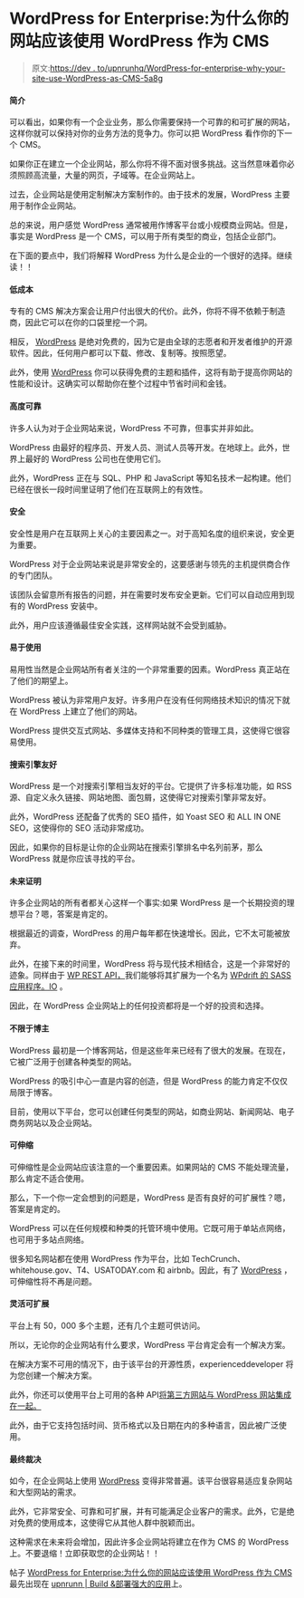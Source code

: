 # WordPress for Enterprise:为什么你的网站应该使用 WordPress 作为 CMS

> 原文:[https://dev . to/upnrunhq/WordPress-for-enterprise-why-your-site-use-WordPress-as-CMS-5a8g](https://dev.to/upnrunnhq/wordpress-for-enterprise-why-your-site-should-use-wordpress-as-cms-5a8g)

#### [](#introduction)简介

可以看出，如果你有一个企业业务，那么你需要保持一个可靠的和可扩展的网站，这样你就可以保持对你的业务方法的竞争力。你可以把 WordPress 看作你的下一个 CMS。

如果你正在建立一个企业网站，那么你将不得不面对很多挑战。这当然意味着你必须照顾高流量，大量的网页，子域等。在企业网站上。

过去，企业网站是使用定制解决方案制作的。由于技术的发展，WordPress 主要用于制作企业网站。

总的来说，用户感觉 WordPress 通常被用作博客平台或小规模商业网站。但是，事实是 WordPress 是一个 CMS，可以用于所有类型的商业，包括企业部门。

在下面的要点中，我们将解释 WordPress 为什么是企业的一个很好的选择。继续读！！

#### [](#low-cost)低成本

专有的 CMS 解决方案会让用户付出很大的代价。此外，你将不得不依赖于制造商，因此它可以在你的口袋里挖一个洞。

相反， [WordPress](https://wordpress.org/) 是绝对免费的，因为它是由全球的志愿者和开发者维护的开源软件。因此，任何用户都可以下载、修改、复制等。按照愿望。

此外，使用 [WordPress](https://wordpress.org/) 你可以获得免费的主题和插件，这将有助于提高你网站的性能和设计。这确实可以帮助你在整个过程中节省时间和金钱。

#### [](#highly-reliable)高度可靠

许多人认为对于企业网站来说，WordPress 不可靠，但事实并非如此。

WordPress 由最好的程序员、开发人员、测试人员等开发。在地球上。此外，世界上最好的 WordPress 公司也在使用它们。

此外，WordPress 正在与 SQL、PHP 和 JavaScript 等知名技术一起构建。他们已经在很长一段时间里证明了他们在互联网上的有效性。

#### [](#safe)安全

安全性是用户在互联网上关心的主要因素之一。对于高知名度的组织来说，安全更为重要。

WordPress 对于企业网站来说是非常安全的，这要感谢与领先的主机提供商合作的专门团队。

该团队会留意所有报告的问题，并在需要时发布安全更新。它们可以自动应用到现有的 WordPress 安装中。

此外，用户应该遵循最佳安全实践，这样网站就不会受到威胁。

#### [](#easy-to-use)易于使用

易用性当然是企业网站所有者关注的一个非常重要的因素。WordPress 真正站在了他们的期望上。

WordPress 被认为非常用户友好。许多用户在没有任何网络技术知识的情况下就在 WordPress 上建立了他们的网站。

WordPress 提供交互式网站、多媒体支持和不同种类的管理工具，这使得它很容易使用。

#### [](#search-engine-friendly)搜索引擎友好

WordPress 是一个对搜索引擎相当友好的平台。它提供了许多标准功能，如 RSS 源、自定义永久链接、网站地图、面包屑，这使得它对搜索引擎非常友好。

此外，WordPress 还配备了优秀的 SEO 插件，如 Yoast SEO 和 ALL IN ONE SEO，这使得你的 SEO 活动非常成功。

因此，如果你的目标是让你的企业网站在搜索引擎排名中名列前茅，那么 WordPress 就是你应该寻找的平台。

#### [](#future-proof)未来证明

许多企业网站的所有者都关心这样一个事实:如果 WordPress 是一个长期投资的理想平台？嗯，答案是肯定的。

根据最近的调查，WordPress 的用户每年都在快速增长。因此，它不太可能被放弃。

此外，在接下来的时间里，WordPress 将与现代技术相结合，这是一个非常好的迹象。同样由于 [WP REST API，](https://developer.wordpress.org/rest-api/)我们能够将其扩展为一个名为 [WPdrift 的 SASS 应用程序。IO](https://wpdrift.io/2018/05/28/introduction-to-wpdrift/) 。

因此，在 WordPress 企业网站上的任何投资都将是一个好的投资和选择。

#### [](#not-limited-to-bloggers)不限于博主

WordPress 最初是一个博客网站，但是这些年来已经有了很大的发展。在现在，它被广泛用于创建各种类型的网站。

WordPress 的吸引中心一直是内容的创造，但是 WordPress 的能力肯定不仅仅局限于博客。

目前，使用以下平台，您可以创建任何类型的网站，如商业网站、新闻网站、电子商务网站以及企业网站。

#### [](#scalable)可伸缩

可伸缩性是企业网站应该注意的一个重要因素。如果网站的 CMS 不能处理流量，那么肯定不适合使用。

那么，下一个你一定会想到的问题是，WordPress 是否有良好的可扩展性？嗯，答案是肯定的。

WordPress 可以在任何规模和种类的托管环境中使用。它既可用于单站点网络，也可用于多站点网络。

很多知名网站都在使用 WordPress 作为平台，比如 TechCrunch、whitehouse.gov、T4、USATODAY.com 和 airbnb。因此，有了 [WordPress](https://wordpress.org/) ，可伸缩性将不再是问题。

#### [](#flexible-and-expandable)灵活可扩展

平台上有 50，000 多个主题，还有几个主题可供访问。

所以，无论你的企业网站有什么要求，WordPress 平台肯定会有一个解决方案。

在解决方案不可用的情况下，由于该平台的开源性质，experienceddeveloper 将为您创建一个解决方案。

此外，你还可以使用平台上可用的各种 API[将第三方网站与 WordPress 网站集成在一起。](https://upnrunn.com/blog/2018/02/extend-wp-rest-api-custom-plugin-part-1/)

此外，由于它支持包括时间、货币格式以及日期在内的多种语言，因此被广泛使用。

#### [](#final-verdict)最终裁决

如今，在企业网站上使用 [WordPress](https://wordpress.org/) 变得非常普遍。该平台很容易适应复杂网站和大型网站的需求。

此外，它非常安全、可靠和可扩展，并有可能满足企业客户的需求。此外，它是绝对免费的使用成本，这使得它从其他人群中脱颖而出。

这种需求在未来将会增加，因此许多企业网站将建立在作为 CMS 的 WordPress 上。不要退缩！立即获取您的企业网站！！

帖子 [WordPress for Enterprise:为什么你的网站应该使用 WordPress 作为 CMS](https://upnrunn.com/blog/2018/06/wordpress-for-enterprise/) 最先出现在 [upnrunn | Build &部署强大的应用](https://upnrunn.com)上。